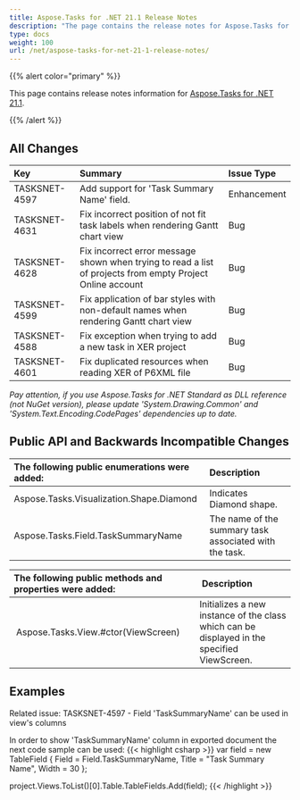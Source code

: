 ```yaml
---
title: Aspose.Tasks for .NET 21.1 Release Notes
description: "The page contains the release notes for Aspose.Tasks for .NET 21.1."
type: docs
weight: 100
url: /net/aspose-tasks-for-net-21-1-release-notes/
---
```


{{% alert color="primary" %}} 

This page contains release notes information for [Aspose.Tasks for .NET 21.1](https://downloads.aspose.com/tasks/net/new-releases/-aspose.tasks-for-.net-21.1/).

{{% /alert %}}

## **All Changes**
|**Key**|**Summary**|**Issue Type**|
| :- | :- | :- |
| TASKSNET-4597 | Add support for 'Task Summary Name' field. | Enhancement |
| TASKSNET-4631 | Fix incorrect position of not fit task labels when rendering Gantt chart view | Bug |
| TASKSNET-4628 | Fix incorrect error message shown when trying to read a list of projects from empty Project Online account | Bug |
| TASKSNET-4599 | Fix application of bar styles with non-default names when rendering Gantt chart view | Bug |
| TASKSNET-4588 | Fix exception when trying to add a new task in XER project | Bug |
| TASKSNET-4601 | Fix duplicated resources when reading XER of P6XML file | Bug |


*Pay attention, if you use Aspose.Tasks for .NET Standard as DLL reference (not NuGet version), please update 'System.Drawing.Common' and 'System.Text.Encoding.CodePages' dependencies up to date.*

## **Public API and Backwards Incompatible Changes**

|**The following public enumerations were added:**|**Description**|
| :- | :- |
| Aspose.Tasks.Visualization.Shape.Diamond | Indicates Diamond shape. |
| Aspose.Tasks.Field.TaskSummaryName | The name of the summary task associated with the task. |

|**The following public methods and properties were added:** | **Description** |
| :- | :- |
| Aspose.Tasks.View.#ctor(ViewScreen) | Initializes a new instance of the <see cref="View"/> class which can be displayed in the specified ViewScreen. |


## **Examples**

Related issue: TASKSNET-4597 - Field 'TaskSummaryName' can be used in view's columns

In order to show 'TaskSummaryName' column in exported document the next code sample can be used:
{{< highlight csharp >}}
var field = new TableField
{
    Field = Field.TaskSummaryName,
    Title = "Task Summary Name",
    Width = 30
};

project.Views.ToList()[0].Table.TableFields.Add(field);
{{< /highlight >}}